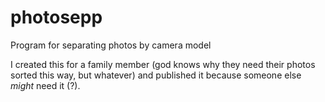 # photosepp
Program for separating photos by camera model

I created this for a family member (god knows why they need their photos sorted this way, but whatever) and published it because someone else *might* need it (?).
